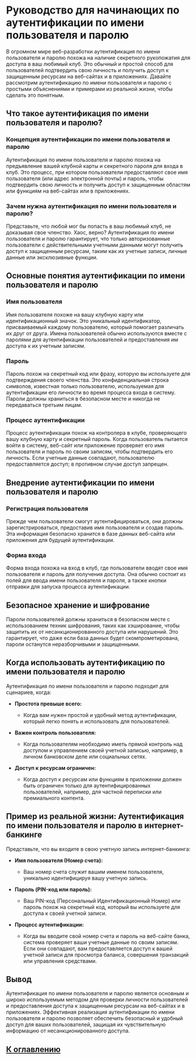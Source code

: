 # Руководство для начинающих по аутентификации по имени пользователя и паролю

В огромном мире веб-разработки аутентификация по имени пользователя и паролю похожа на наличие секретного рукопожатия для доступа в ваш любимый клуб. Это обычный и простой способ для пользователей подтвердить свою личность и получить доступ к защищенным ресурсам на веб-сайтах и в приложениях. Давайте рассмотрим аутентификацию по имени пользователя и паролю с простыми объяснениями и примерами из реальной жизни, чтобы сделать это понятным.

## Что такое аутентификация по имени пользователя и паролю?

### Концепция аутентификации по имени пользователя и паролю

Аутентификация по имени пользователя и паролю похожа на предъявление вашей клубной карты и секретного пароля для входа в клуб. Это процесс, при котором пользователи предоставляют свое имя пользователя (или адрес электронной почты) и пароль, чтобы подтвердить свою личность и получить доступ к защищенным областям или функциям на веб-сайтах или в приложениях.

### Зачем нужна аутентификация по имени пользователя и паролю?

Представьте, что любой мог бы попасть в ваш любимый клуб, не доказывая свое членство. Хаос, верно? Аутентификация по имени пользователя и паролю гарантирует, что только авторизованные пользователи с действительными учетными данными могут получить доступ к защищенным ресурсам, таким как их учетные записи, личные данные или эксклюзивные функции.

## Основные понятия аутентификации по имени пользователя и паролю

### Имя пользователя

Имя пользователя похоже на вашу клубную карту или идентификационный значок. Это уникальный идентификатор, присваиваемый каждому пользователю, который помогает различать их друг от друга. Имена пользователей обычно используются вместе с паролями для аутентификации пользователей и предоставления им доступа к их учетным записям.

### Пароль

Пароль похож на секретный код или фразу, которую вы используете для подтверждения своего членства. Это конфиденциальная строка символов, известная только пользователю, используемая для аутентификации его личности во время процесса входа в систему. Пароли должны храниться в безопасном месте и никогда не передаваться третьим лицам.

### Процесс аутентификации

Процесс аутентификации похож на контролера в клубе, проверяющего вашу клубную карту и секретный пароль. Когда пользователь пытается войти в систему, веб-сайт или приложение проверяет его имя пользователя и пароль по своим записям, чтобы подтвердить его личность. Если учетные данные совпадают, пользователю предоставляется доступ; в противном случае доступ запрещен.

## Внедрение аутентификации по имени пользователя и паролю

### Регистрация пользователя

Прежде чем пользователи смогут аутентифицироваться, они должны зарегистрироваться, предоставив имя пользователя и создав пароль. Эта информация безопасно хранится в базе данных веб-сайта или приложения для будущей аутентификации.

### Форма входа

Форма входа похожа на вход в клуб, где пользователи вводят свое имя пользователя и пароль для получения доступа. Она обычно состоит из полей для ввода имени пользователя и пароля, а также кнопки отправки для запуска процесса аутентификации.

## Безопасное хранение и шифрование

Пароли пользователей должны храниться в безопасном месте с использованием техник шифрования, таких как хэширование, чтобы защитить их от несанкционированного доступа или нарушений. Это гарантирует, что даже если база данных будет скомпрометирована, пароли останутся неразборчивыми и защищенными.

## Когда использовать аутентификацию по имени пользователя и паролю

Аутентификация по имени пользователя и паролю подходит для сценариев, когда:

- **Простота превыше всего:**
    - Когда вам нужен простой и удобный метод аутентификации, который легко понять и использовать для пользователей.

- **Важен контроль пользователя:**
    - Когда пользователям необходимо иметь прямой контроль над доступом и управлением своей учетной записью, например, в личном банковском деле или социальных сетях.

- **Доступ к ресурсам ограничен:**
    - Когда доступ к ресурсам или функциям в приложении должен быть ограничен только для аутентифицированных пользователей, например, для частной переписки или премиального контента.

## Пример из реальной жизни: Аутентификация по имени пользователя и паролю в интернет-банкинге

Представьте, что вы входите в свою учетную запись интернет-банкинга:

- **Имя пользователя (Номер счета):**
    - Ваш номер счета служит вашим именем пользователя, уникально идентифицируя вашу учетную запись.

- **Пароль (PIN-код или пароль):**
    - Ваш PIN-код (Персональный Идентификационный Номер) или пароль похож на секретный код, который вы используете для доступа к своей учетной записи.

- **Процесс аутентификации:**
    - Когда вы вводите свой номер счета и пароль на веб-сайте банка, система проверяет ваши учетные данные по своим записям. Если они совпадают, вам предоставляется доступ к вашей учетной записи для просмотра баланса, совершения транзакций или управления средствами.

## Вывод

Аутентификация по имени пользователя и паролю является основным и широко используемым методом для проверки личности пользователей и предоставления доступа к защищенным ресурсам на веб-сайтах и в приложениях. Эффективная реализация аутентификации по имени пользователя и паролю позволяет обеспечить безопасный и удобный доступ для ваших пользователей, защищая их чувствительную информацию от несанкционированного доступа.

## [К оглавлению](../references.md)